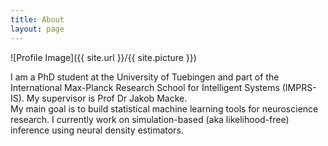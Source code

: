 ```yaml
---
title: About
layout: page
---
```

![Profile Image]({{ site.url }}/{{ site.picture }})

<p>I am a PhD student at the University of Tuebingen and part of the International Max-Planck Research School for Intelligent Systems (IMPRS-IS). My supervisor is Prof Dr Jakob Macke.<br/>
My main goal is to build statistical machine learning tools for neuroscience research. I currently work on simulation-based (aka likelihood-free) inference using neural density estimators.</p>
